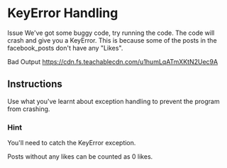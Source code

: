 # KeyError Handling

Issue
We've got some buggy code, try running the code. The code will crash and give you a KeyError. This is because some of the posts in the facebook_posts don't have any "Likes".

Bad Output
<https://cdn.fs.teachablecdn.com/u1humLqATmXKtN2Uec9A>

## Instructions

Use what you've learnt about exception handling to prevent the program from crashing.

### Hint

You'll need to catch the KeyError exception.

Posts without any likes can be counted as 0 likes.
